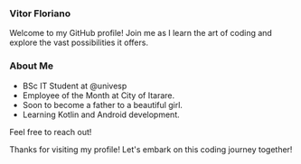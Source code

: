### Vitor Floriano

Welcome to my GitHub profile! Join me as I learn the art of coding and explore the vast possibilities it offers.

### About Me

- BSc IT Student at @univesp
- Employee of the Month at City of Itarare.
- Soon to become a father to a beautiful girl.
- Learning Kotlin and Android development.

Feel free to reach out!

Thanks for visiting my profile! Let's embark on this coding journey together!
